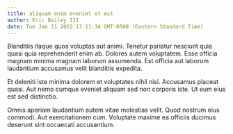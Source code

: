 ```yaml
---
title: aliquam enim eveniet et est
author: Eric Bailey III
date: Tue Jan 11 2022 17:11:34 GMT-0500 (Eastern Standard Time)
---
```

Blanditiis itaque quos voluptas aut animi. Tenetur pariatur nesciunt quia quasi quia reprehenderit enim ab. Dolores autem voluptatem. Esse officia magnam minima magnam laborum assumenda. Est officia aut laborum laudantium accusamus velit blanditiis expedita.

 Et deleniti iste minima dolorem et voluptates nihil nisi. Accusamus placeat quasi. Aut nemo cumque eveniet aliquam sed non corporis iste. Ut eum eius est sed distinctio.

 Omnis aperiam laudantium autem vitae molestias velit. Quod nostrum eius commodi. Aut exercitationem cum. Voluptate maxime ea officiis ducimus deserunt sint occaecati accusantium.